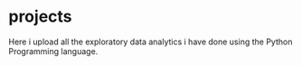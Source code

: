 # projects
Here i upload all the exploratory data analytics i have done using the Python Programming language.
